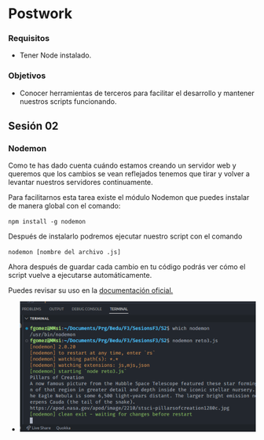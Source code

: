 # Postwork

### Requisitos

* Tener Node instalado.

### Objetivos

* Conocer herramientas de terceros para facilitar el desarrollo y mantener nuestros scripts funcionando.

## Sesión 02

### Nodemon

Como te has dado cuenta cuándo estamos creando un servidor web y queremos que los cambios se vean reflejados tenemos que tirar y volver a levantar nuestros servidores continuamente.

Para facilitarnos esta tarea existe el módulo Nodemon que puedes instalar de manera global con el comando:

`npm install -g nodemon`

Después de instalarlo podremos ejecutar nuestro script con el comando

`nodemon [nombre del archivo .js]`

Ahora después de guardar cada cambio en tu código podrás ver cómo el script vuelve a ejecutarse automáticamente.

Puedes revisar su uso en la [documentación oficial.](https://www.npmjs.com/package/nodemon)

- ![Nodemon Instalado y Listo](./img/s2nodemon.png)